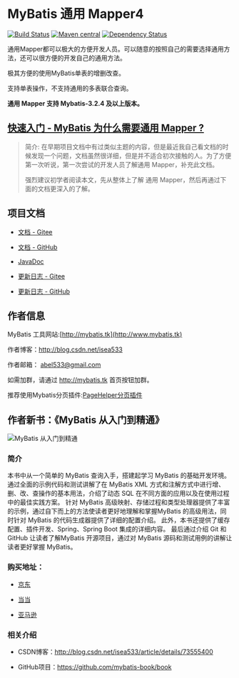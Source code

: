 # MyBatis 通用 Mapper4

[![Build Status](https://travis-ci.org/abel533/Mapper.svg?branch=master)](https://travis-ci.org/abel533/Mapper)
[![Maven central](https://maven-badges.herokuapp.com/maven-central/tk.mybatis/mapper/badge.svg)](https://maven-badges.herokuapp.com/maven-central/tk.mybatis/mapper)
[![Dependency Status](https://www.versioneye.com/user/projects/593212c722f278006540a1d1/badge.svg?style=flat)](https://www.versioneye.com/user/projects/593212c722f278006540a1d1)

通用Mapper都可以极大的方便开发人员。可以随意的按照自己的需要选择通用方法，还可以很方便的开发自己的通用方法。

极其方便的使用MyBatis单表的增删改查。

支持单表操作，不支持通用的多表联合查询。

**通用 Mapper 支持 Mybatis-3.2.4 及以上版本。**

## [**快速入门 - MyBatis 为什么需要通用 Mapper ?**](https://blog.csdn.net/isea533/article/details/83045335)

> 简介: 在早期项目文档中有过类似主题的内容，但是最近我自己看文档的时候发现一个问题，文档虽然很详细，但是并不适合初次接触的人。为了方便第一次听说，第一次尝试的开发人员了解通用 Mapper，补充此文档。
>
> 强烈建议初学者阅读本文，先从整体上了解 通用 Mapper，然后再通过下面的文档更深入的了解。

## 项目文档

- [文档 - Gitee](https://gitee.com/free/Mapper/wikis/Home)  

- [文档 - GitHub](https://github.com/abel533/Mapper/wiki)

- [JavaDoc](https://apidoc.gitee.com/free/Mapper/)

- [更新日志 - Gitee](https://gitee.com/free/Mapper/wikis/changelog)

- [更新日志 - GitHub](https://github.com/abel533/Mapper/wiki/changelog)

## 作者信息
   
   MyBatis 工具网站:[http://mybatis.tk](http://www.mybatis.tk)
   
   作者博客：http://blog.csdn.net/isea533
   
   作者邮箱： abel533@gmail.com
   
   如需加群，请通过 http://mybatis.tk 首页按钮加群。
   
   推荐使用Mybatis分页插件:[PageHelper分页插件](https://github.com/pagehelper/Mybatis-PageHelper)
   
## 作者新书：《MyBatis 从入门到精通》

![MyBatis 从入门到精通](https://github.com/mybatis-book/book/raw/master/book.png)

### 简介

本书中从一个简单的 MyBatis 查询入手，搭建起学习 MyBatis 的基础开发环境。
通过全面的示例代码和测试讲解了在 MyBatis XML 方式和注解方式中进行增、删、改、查操作的基本用法，介绍了动态 SQL 在不同方面的应用以及在使用过程中的最佳实践方案。
针对 MyBatis 高级映射、存储过程和类型处理器提供了丰富的示例，通过自下而上的方法使读者更好地理解和掌握MyBatis 的高级用法，同时针对 MyBatis 的代码生成器提供了详细的配置介绍。
此外，本书还提供了缓存配置、插件开发、Spring、Spring Boot 集成的详细内容。
最后通过介绍 Git 和 GitHub 让读者了解MyBatis 开源项目，通过对 MyBatis 源码和测试用例的讲解让读者更好掌握 MyBatis。

### 购买地址：

- [京东](https://item.jd.com/12103309.html)

- [当当](http://product.dangdang.com/25098208.html)

- [亚马逊](https://www.amazon.cn/MyBatis从入门到精通-刘增辉/dp/B072RC11DM/ref=sr_1_18?ie=UTF8&qid=1498007125&sr=8-18&keywords=mybatis)

### 相关介绍

- CSDN博客：http://blog.csdn.net/isea533/article/details/73555400

- GitHub项目：https://github.com/mybatis-book/book
